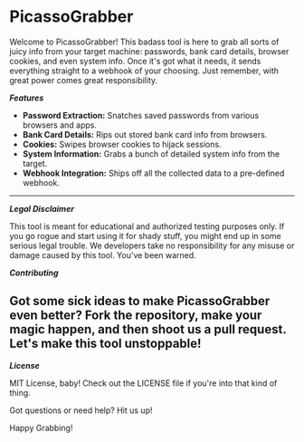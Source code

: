 # PicassoGrabber

Welcome to PicassoGrabber! This badass tool is here to grab all sorts of juicy info from your target machine: passwords, bank card details, browser cookies, and even system info. Once it's got what it needs, it sends everything straight to a webhook of your choosing. Just remember, with great power comes great responsibility.

***Features***

- **Password Extraction:** Snatches saved passwords from various browsers and apps.
- **Bank Card Details:** Rips out stored bank card info from browsers.
- **Cookies:** Swipes browser cookies to hijack sessions.
- **System Information:** Grabs a bunch of detailed system info from the target.
- **Webhook Integration:** Ships off all the collected data to a pre-defined webhook.
---
***Legal Disclaimer***

This tool is meant for educational and authorized testing purposes only. If you go rogue and start using it for shady stuff, you might end up in some serious legal trouble. We developers take no responsibility for any misuse or damage caused by this tool. You've been warned.

***Contributing***

Got some sick ideas to make PicassoGrabber even better? Fork the repository, make your magic happen, and then shoot us a pull request. Let's make this tool unstoppable!
---
***License***

MIT License, baby! Check out the LICENSE file if you're into that kind of thing.

Got questions or need help? Hit us up!

Happy Grabbing!
